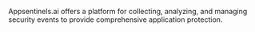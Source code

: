 Appsentinels.ai offers a platform for collecting, analyzing, and managing security events to provide comprehensive application protection.